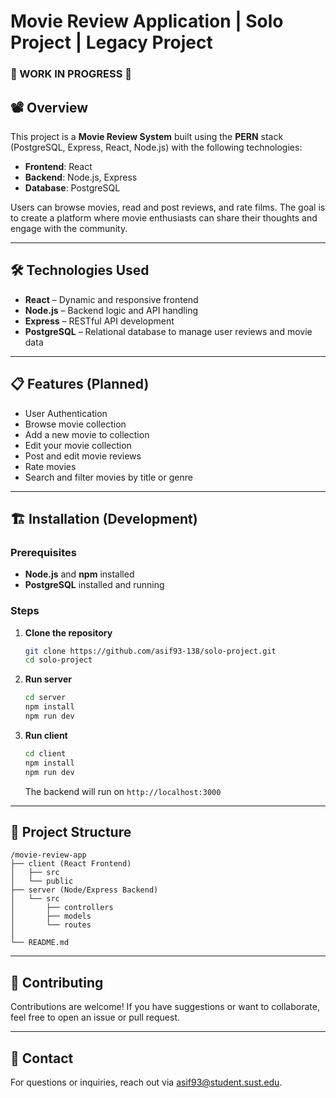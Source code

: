 # Movie Review Application | Solo Project | Legacy Project

### 🚧 WORK IN PROGRESS 🚧 

## 📽️ Overview

This project is a **Movie Review System** built using the **PERN** stack (PostgreSQL, Express, React, Node.js) with the following technologies:

- **Frontend**: React
- **Backend**: Node.js, Express
- **Database**: PostgreSQL

Users can browse movies, read and post reviews, and rate films. The goal is to create a platform where movie enthusiasts can share their thoughts and engage with the community.

---

## 🛠️ Technologies Used

- **React** – Dynamic and responsive frontend
- **Node.js** – Backend logic and API handling
- **Express** – RESTful API development
- **PostgreSQL** – Relational database to manage user reviews and movie data

---

## 📋 Features (Planned)

- User Authentication
- Browse movie collection
- Add a new movie to collection
- Edit your movie collection
- Post and edit movie reviews
- Rate movies
- Search and filter movies by title or genre

---

## 🏗️ Installation (Development)

### Prerequisites

- **Node.js** and **npm** installed
- **PostgreSQL** installed and running

### Steps

1. **Clone the repository**

   ```bash
   git clone https://github.com/asif93-138/solo-project.git
   cd solo-project
   ```

2. **Run server**

   ```bash
   cd server
   npm install
   npm run dev
   ```

3. **Run client**

   ```bash
   cd client
   npm install
   npm run dev
   ```

   The backend will run on `http://localhost:3000`

---

## 📂 Project Structure

```
/movie-review-app
├── client (React Frontend)
│   ├── src
│   └── public
├── server (Node/Express Backend)
│   └── src
│       ├── controllers
│       ├── models
│       └── routes
│
└── README.md
```

---

## 🙌 Contributing

Contributions are welcome! If you have suggestions or want to collaborate, feel free to open an issue or pull request.

---

## 📧 Contact

For questions or inquiries, reach out via [asif93@student.sust.edu](mailto:asif93@student.sust.edu).
